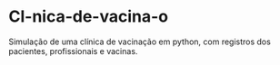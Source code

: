 # Cl-nica-de-vacina-o

Simulação de uma clínica de vacinação em python, com registros dos pacientes, profissionais e vacinas.
